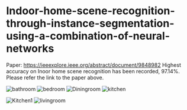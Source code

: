 # Indoor-home-scene-recognition-through-instance-segmentation-using-a-combination-of-neural-networks
Paper: https://ieeexplore.ieee.org/abstract/document/9848982
Highest accuracy on Inoor home scene recognition has been recorded, 97.14%. Please refer the link to the paper above.


![bathroom](https://github.com/dramlanbasu/Indoor-home-scene-recognition-through-instance-segmentation-using-a-combination-of-neural-networks/assets/151190162/d4dd489a-cc54-444d-8263-1e06a6a0e280)
![bedroom](https://github.com/dramlanbasu/Indoor-home-scene-recognition-through-instance-segmentation-using-a-combination-of-neural-networks/assets/151190162/0abc86d7-4850-45d9-8faa-6b52f0d75de2)
![Diningroom](https://github.com/dramlanbasu/Indoor-home-scene-recognition-through-instance-segmentation-using-a-combination-of-neural-networks/assets/151190162/60ebeac4-df7c-49ff-aaa4-a8ea96ff5f2f)
![kitchen](https://github.com/dramlanbasu/Indoor-home-scene-recognition-through-instance-segmentation-using-a-combination-of-neural-networks/assets/151190162/e0d5dfea-ccdd-41eb-a94a-f6d05bdc7d33)

![Kitchen1](https://github.com/dramlanbasu/Indoor-home-scene-recognition-through-instance-segmentation-using-a-combination-of-neural-networks/assets/151190162/d6399e2c-3ce5-4e74-ac38-ae984f966fad)
![livingroom](https://github.com/dramlanbasu/Indoor-home-scene-recognition-through-instance-segmentation-using-a-combination-of-neural-networks/assets/151190162/cf528727-ea41-4f72-85cd-60b22318a9e3)
